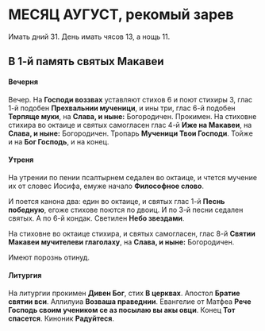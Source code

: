 
# МЕСЯЦ АУГУСТ, рекомый зарев

Имать дний 31. День имать чясов 13, а нощь 11.

## В 1-й память святых Макавеи

#### Вечерня

Вечер. На **Господи воззвах** уставляют стихов 6 и поют стихиры 3,
глас 1-й подобен **Прехвальнии мученици**, и ины три,
глас 6-й подобен **Терпяще муки**, на **Слава, и ныне:** Богородичен.
Прокимен. На стиховне стихира во октаице и святых самогласен
глас 4-й **Иже на Макавеи**, на **Слава, и ныне:** Богородичен.
Тропарь **Мученици Твои Господи**. Тойже и на **Бог Господь**,
и на конец.

#### Утреня

На утрении по пении псалтырнем седален во октаице, и чтется мучение их
от словес Иосифа, емуже начало **Философное слово**.

И поется канона два: един во октаице, и святых глас 1-й **Песнь победную**,
егоже стихове поются по двоиц. И по 3-й песни седален святых.
А по 6-й кондак. Светилен **Небо звездами**.

На стиховне во октаице стихира, и святых самогласен,
глас 8-й **Святии Макавеи мучителеви глаголаху**,
на **Слава, и ныне:** Богородичен.

Имеют порознь отинуд.

#### Литургия

На литургии прокимен **Дивен Бог**, стих **В церквах**.
Апостол **Братие святии вси**. Аллилуиа **Возваша праведнии**.
Евангелие от Матфеа **Рече Господь своим учеником се аз посылаю вы акы овци**.
Конец **Тот спасется**. Киноник **Радуйтеся**.
